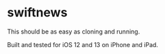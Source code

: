 # swiftnews

This should be as easy as cloning and running.

Built and tested for iOS 12 and 13 on iPhone and iPad.
